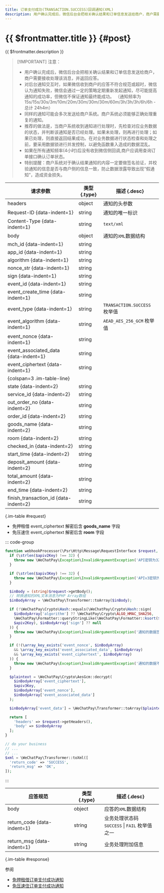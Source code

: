 ```yaml
---
title: 订单支付成功(TRANSACTION.SUCCESS)回调通知(XML)
description: 用户确认完成后，微信后台会把相关确认结果和订单信息发送给商户，商户需要接收处理该消息，并返回应答。
---
```


# {{ $frontmatter.title }} {#post}

{{ $frontmatter.description }}

> [!IMPORTANT] 注意：
> - 用户确认完成后，微信后台会把相关确认结果和订单信息发送给商户，商户需要接收处理该消息，并返回应答。
> - 对后台通知交互时，如果微信收到商户的应答不符合规范或超时，微信认为通知失败，微信会通过一定的策略定期重新发起通知，尽可能提高通知的成功率，但微信不保证通知最终能成功。 （通知频率为15s/15s/30s/3m/10m/20m/30m/30m/30m/60m/3h/3h/3h/6h/6h - 总计 24h4m）
> - 同样的通知可能会多次发送给商户系统。商户系统必须能够正确处理重复的通知。
> - 推荐的做法是，当商户系统收到通知进行处理时，先检查对应业务数据的状态，并判断该通知是否已经处理。如果未处理，则再进行处理；如果已处理，则直接返回结果成功。在对业务数据进行状态检查和处理之前，要采用数据锁进行并发控制，以避免函数重入造成的数据混乱。
> - 如果在所有通知频率(4小时)后没有收到微信侧回调,商户应调用查询订单接口确认订单状态。
> - 特别提醒：商户系统对于确认结果通知的内容一定要做签名验证，并校验通知的信息是否与商户侧的信息一致，防止数据泄露导致出现“假通知”，造成资金损失。

| 请求参数 | 类型 {.type} | 描述 {.desc}
| -- | -- | --
| headers | object | 通知的头参数
| Request-ID {data-indent=1} | string | 通知的唯一标识
| Content-Type {data-indent=1} | string | `text/xml`
| body | object | 通知的`XML`数据结构
| mch_id {data-indent=1} | string
| app_id {data-indent=1} | string
| algorithm {data-indent=1} | string
| nonce_str {data-indent=1} | string
| sign {data-indent=1} | string
| event_id {data-indent=1} | string
| event_create_time {data-indent=1} | string
| event_type {data-indent=1} | string | `TRANSACTION.SUCCESS` 枚举值
| event_algorithm {data-indent=1} | string | `AEAD_AES_256_GCM` 枚举值
| event_nonce {data-indent=1} | string
| event_associated_data {data-indent=1} | string
| event_ciphertext {data-indent=1} | string
| {colspan=3 .im-table-line}
| state {data-indent=2} | string
| service_id {data-indent=2} | string
| out_order_no {data-indent=2} | string
| order_id {data-indent=2} | string
| goods_name {data-indent=2} | string
| room {data-indent=2} | string
| checked_in {data-indent=2} | string
| start_time {data-indent=2} | string
| deposit_amount {data-indent=2} | string
| total_amount {data-indent=2} | string
| end_time {data-indent=2} | string
| finish_transaction_id {data-indent=2} | string

{.im-table #request}

- 免押租借 event_ciphertext 解密后含 **goods_name** 字段
- 免压速住 event_ciphertext 解密后含 **room** 字段

::: code-group

```php [处理程序]
function webhookProcessor(\Psr\Http\Message\RequestInterface $request, string $apiv2Key, string $apiv3Key): array {
  if (\strlen($apiv2Key) !== 32) {
    throw new \WeChatPay\Exception\InvalidArgumentException('API密钥为32字节，长度不对');
  }

  if (\strlen($apiv3Key) !== 32) {
    throw new \WeChatPay\Exception\InvalidArgumentException('APIv3密钥为32字节，长度不对');
  }

  $inBody = (string)$request->getBody();
  // 转换通知的XML文本消息为PHP Array数组
  $inBodyArray = \WeChatPay\Transformer::toArray($inBody);

  if (!\WeChatPay\Crypto\Hash::equals(\WeChatPay\Crypto\Hash::sign(
    $inBodyArray['algorithm'] ?? \WeChatPay\Crypto\ALGO_HMAC_SHA256,
    \WeChatPay\Formatter::queryStringLike(\WeChatPay\Formatter::ksort($inBodyArray)),
    $apiv2Key), $inBodyArray['sign'] ?? null
  )) {
    throw new \WeChatPay\Exception\InvalidArgumentException('通知的数据签名校验未通过');
  }

  if (!(\array_key_exists('event_nonce', $inBodyArray)
    && \array_key_exists('event_associated_data', $inBodyArray)
    && \array_key_exists('event_ciphertext', $inBodyArray)
  )) {
    throw new \WeChatPay\Exception\InvalidArgumentException('通知的数据不完整');
  }

  $plaintext = \WeChatPay\Crypto\AesGcm::decrypt(
    $inBodyArray['event_ciphertext'],
    $apiv3Key,
    $inBodyArray['event_nonce'],
    $inBodyArray['event_associated_data']
  );

  $inBodyArray['event_data'] = \WeChatPay\Transformer::toArray($plaintext);

  return [
    'headers' => $request->getHeaders(),
    'body' => $inBodyArray
  ];
}

// do your business
// ...
// ...
$xml = \WeChatPay\Transformer::toXml([
  'return_code' => 'SUCCESS',
  'return_msg' => 'OK',
]);
```

:::

| 应答规范 | 类型 {.type} | 描述 {.desc}
| --- | --- | ---
| body | object | 应答的`XML`数据结构
| return_code {data-indent=1} | string | 业务处理状态码<br/>`SUCCESS` \| `FAIL` 枚举值之一
| return_msg {data-indent=1} | string | 业务处理附加信息

{.im-table #response}

参阅
- [免押租借订单支付成功通知](https://pay.weixin.qq.com/wiki/doc/apiv3/payscore.php?chapter=18_8&index=8)
- [免压速住订单支付成功通知](https://pay.weixin.qq.com/wiki/doc/apiv3/payscore.php?chapter=19_8&index=7)
